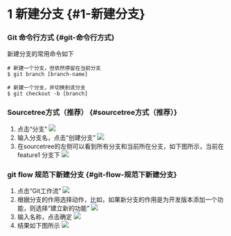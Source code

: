 # 1 新建分支 {#1-新建分支}

### Git 命令行方式 {#git-命令行方式}

新建分支的常用命令如下

```
# 新建一个分支，但依然停留在当前分支
$ git branch [branch-name]

# 新建一个分支，并切换到该分支
$ git checkout -b [branch]

```

### Sourcetree方式（推荐） {#sourcetree方式（推荐）}

1. 点击“分支”
   ![](https://albertlin1102.gitbooks.io/sc_git_guide/content/assets/shotcut17.png)
2. 输入分支名，点击“创建分支”
   ![](https://albertlin1102.gitbooks.io/sc_git_guide/content/assets/shotcut20.png)
3. 在sourcetree的左侧可以看到所有分支和当前所在分支，如下图所示，当前在 feature1 分支下
   ![](https://albertlin1102.gitbooks.io/sc_git_guide/content/assets/shotcut21.png)

### git flow 规范下新建分支 {#git-flow-规范下新建分支}

1. 点击“Git工作流”
   ![](https://albertlin1102.gitbooks.io/sc_git_guide/content/assets/shotcut18.png)
2. 根据分支的作用选择动作，比如，如果新分支的作用是为开发版本添加一个功能，则选择“建立新的功能”
   ![](https://albertlin1102.gitbooks.io/sc_git_guide/content/assets/shotcut19.png)
3. 输入名称，点击确定
   ![](https://albertlin1102.gitbooks.io/sc_git_guide/content/assets/shotcut22.png)
4. 结果如下图所示
   ![](https://albertlin1102.gitbooks.io/sc_git_guide/content/assets/shotcut23.png)




